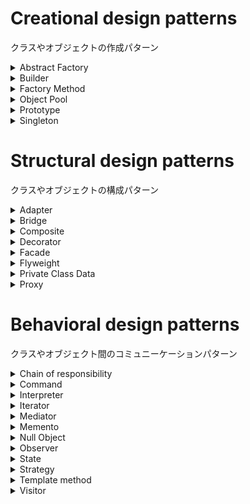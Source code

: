 # Creational design patterns

クラスやオブジェクトの作成パターン

<details><summary>Abstract Factory</summary>

## Abstract Factory

オブジェクトを作成する一連の抽象クラスを作成する。

```puml
@startuml
abstract AbstractFactory {
    +{abstract}getProduct1(): AbstractProduct1
    +{abstract}getProduct2(): AbstractProduct2
}

abstract AbstractProduct1 {}

abstract AbstractProduct2 {}

class ConcreteFactory {
    +getProduct1(): ConcreteProduct1
    +getProduct2(): ConcreteProduct2
}

class ConcreteProduct1 {}

class ConcreteProduct2 {}

ConcreteFactory --|> AbstractFactory
ConcreteProduct1 --|> AbstractProduct1
ConcreteProduct2 --|> AbstractProduct2
AbstractFactory --> AbstractProduct1 : create >
AbstractFactory --> AbstractProduct2 : create >
ConcreteFactory --> ConcreteProduct1 : create >
ConcreteFactory --> ConcreteProduct2 : create >
@enduml
```

</details>

<details><summary>Builder</summary>

## Builder

表現形式のインタフェースとそれを使用した

作成過程を管理するクラスを用意するパターン。

```puml
@startuml
class Director {
    -builder: Builder
    +build()
}

interface Builder {
    +{abstract}buildPart()
    +{abstract}getResult()
}

class ConcreteBuilder {
    +buildPart()
    +getResult()
}

Director o-- Builder
ConcreteBuilder ..|> Builder

@enduml
```

</details>

<details><summary>Factory Method</summary>

## Factory Method

スーパークラスにインスタンスを生成するメソッドと

そのインスタンスのインタフェースを用意することで、

インスタンスの生成をオーバーライドできるパターン

```puml
@startuml
abstract Factory {
    +{abstract}factoryMethod(): Product
}

interface Product {
}

class ConcreteFactory {
    +factoryMethod(): Product
}

class ConcreteProduct {
}

ConcreteFactory --|> Factory
ConcreteProduct ..|> Product
Factory --> Product : create >
ConcreteFactory --> ConcreteProduct : create >
note left of ConcreteFactory : factoryMethod() returns ConcreteProduct()
@enduml
```

</details>

<details><summary>Object Pool</summary>

## Object

</details>

<details><summary>Prototype</summary>

## Prototype

自身のインスタンスをコピーして新しいインスタンスを作成する

メソッドもったインタフェースを用意するパターン

```uml
@startuml
interface ProtoType {
    +{abstract}createClone(): ProtoType
}

class ConcreteProtoType {
    +createClone(): ProtoType
}

ConcreteProtoType ..|> ProtoType
User --> ProtoType : uses >
@enduml
```

</details>

<details><summary>Singleton</summary>

## Singleton

一度、インスタンスを生成したクラスが

その後、同じインスタンスしか返さないことで

インスタンスが常に一つであることを保障するパターン。

```puml
@startuml
class Singleton {
    -instance: Singleton
    -Singleton()
    +getInstance(): Singleton
}
@enduml
```

</details>

# Structural design patterns

クラスやオブジェクトの構成パターン

<details><summary>Adapter</summary>

## Adapter

クラスのインターフェースをクライアントが期待する別のインターフェースに

変換することで、互換性がない他のクラスを連携する。

```puml
@startuml
class Adapter {
    +targetMethod()
}

interface Target {
    +{abstract}targetMethod()
}

class Adaptee {
    +method()
}

Adapter ..|> Target
Adapter --|> Adaptee
Client --> Target: Use >
note left of Adapter: method() in targetMethod()
@enduml
```

もしくは

```puml
@startuml
class Adapter {
    -adaptee: Adaptee
    +targetMethod()
}

interface Target {
    +{abstract}targetMethod()
}

class Adaptee {
    +method()
}

Adapter --|> Target
Adapter::adaptee o-- Adaptee
Client --> Target: Use >
note left of Adapter : "adaptee.method() in taregetMethod()"
@enduml
```

</details>

<details><summary>Bridge</summary>

## Bridge

実装と機能を独立させるパターンで、

機能クラスのフィールドに実装クラスを集約することで、

機能クラスのサブクラスが実装クラスのサブクラスを

選択できるパターン。

```puml
@startuml
class Abstraction {
    -implementer: Implementer
    +operation()
}

abstract Implementer {
    +{abstract}operationImple()
}

class RefineAbstraction {
    +operation()
}

class ConcreteImplementorA {
    +operationImple()
}

class ConcreteImplementorB {
    +operationImple()
}

RefineAbstraction --|> Abstraction
ConcreteImplementorA --|> Implementer
ConcreteImplementorB --|> Implementer
Abstraction::implementer o-- Implementer
note left of Abstraction : implementor.operationImple() in operation()
@enduml
```

</details>

<details><summary>Composite</summary>

## Composite

</details>

<details><summary>Decorator</summary>

## Decorator

</details>

<details><summary>Facade</summary>

## Facade

</details>

<details><summary>Flyweight</summary>

## Flyweight

</details>

<details><summary>Private Class Data</summary>

## Private Class Data

</details>

<details><summary>Proxy</summary>

## Proxy

</details>

# Behavioral design patterns

クラスやオブジェクト間のコミュニーケーションパターン

<details><summary>Chain of responsibility</summary>

## Chain of responsibility

</details>

<details><summary>Command</summary>

## Command

</details>

<details><summary>Interpreter</summary>

## Interpreter

</details>

<details><summary>Iterator</summary>

## Iterator

集約クラスに順番にアクセスする方法を提供する。

```puml
@startuml
interface Iterable {
    +{abstract}iterator(): Iterator;
}

interface Iterator {
    +{abstract}hasNext();
    +{abstract}next();
}

class ConcreteIterable {
    +Iterator iterator();
}

class ConcreteIterator {
    -concreteIterable: ConcreteIterable
    +hasNext();
    +next();
}

ConcreteIterable ..|> Iterable
ConcreteIterator ..|> Iterator
ConcreteIterator --o ConcreteIterable
@enduml
```

### 例

<details><summary>iterator in java</summary>

```java
class IntegerBox {
    private List<Integer> list = new ArrayList<>();

    public class Iterator {
        private IntegerBox box;
        private java.util.Iterator iterator;
        private int value;

        public Iterator(IntegerBox integerBox) {
            box = integerBox;
        }

        public void first() {
            iterator = box.list.iterator();
            next();
        }

        public void next() {
            try {
                value = (Integer)iterator.next();
            } catch (NoSuchElementException ex) {
                value =  -1;
            }
        }

        public boolean isDone() {
            return value == -1;
        }

        public int currentValue() {
            return value;
        }
    }

    public void add(int in) {
        list.add(in);
    }

    public Iterator getIterator() {
        return new Iterator(this);
    }
}

public class IteratorDemo {
    public static void main(String[] args) {
        IntegerBox integerBox = new IntegerBox();
        for (int i = 9; i > 0; --i) {
            integerBox.add(i);
        }
        // getData() has been removed.
        // Client has to use Iterator.
        IntegerBox.Iterator firstItr = integerBox.getIterator();
        IntegerBox.Iterator secondItr = integerBox.getIterator();
        for (firstItr.first(); !firstItr.isDone(); firstItr.next()) {
            System.out.print(firstItr.currentValue() + "  ");
        }
        System.out.println();
        // Two simultaneous iterations
        for (firstItr.first(), secondItr.first(); !firstItr.isDone(); firstItr.next(), secondItr.next()) {
            System.out.print(firstItr.currentValue() + " " + secondItr.currentValue() + "  ");
        }
    }
}
```

</details>

</details>

<details><summary>Mediator</summary>

## Mediator

</details>

<details><summary>Memento</summary>

## Memento

</details>

<details><summary>Null Object</summary>

## Null Object

</details>

<details><summary>Observer</summary>

## Observer

</details>

<details><summary>State</summary>

## State

</details>

<details><summary>Strategy</summary>

## Strategy

</details>

<details><summary>Template method</summary>

## Template method

メソッドを組み合わせて使用するメソッドを

抽象クラスのみに定義し、サブクラスは部分的な

メソッドのみをオーバーライドするようなパターン

```uml
@startuml
abstract AbstractClass {
    +{abstract}method1()
    +{abstract}method2()
    +templateMethod()
}
class ConcreteClass {
    +method1()
    +method2()
}

ConcreteClass --|> AbstractClass
@enduml
```

</details>

<details><summary>Visitor</summary>

## visitor

</details>
